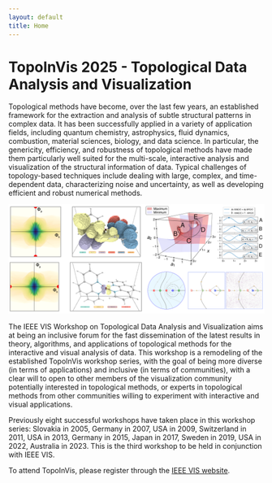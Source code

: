 ```yaml
---
layout: default
title: Home
---
```


# TopoInVis 2025 - Topological Data Analysis and Visualization


Topological methods have become, over the last few years, an established 
framework for the extraction and analysis of subtle structural patterns in complex data. 
It has been successfully applied in a variety of application fields, including 
quantum chemistry, astrophysics, fluid dynamics, combustion, material sciences, 
biology, and data science. In particular, the genericity, efficiency, and robustness 
of topological methods have made them particularly well suited for the multi-scale, 
interactive analysis and visualization of the structural information of data.
Typical challenges of topology-based techniques include dealing with large, 
complex, and time-dependent data, characterizing noise and uncertainty, as well 
as developing efficient and robust numerical methods.

<img id="teasers" src="assets/teaser.png" />

The IEEE VIS Workshop on Topological Data Analysis and Visualization aims at being 
an inclusive forum for the fast dissemination of the latest results in theory, 
algorithms, and applications of topological methods for the interactive and visual 
analysis of data. This workshop is a remodeling of the established TopoInVis workshop 
series, with the goal of being more diverse (in terms of applications) and inclusive 
(in terms of communities), with a clear will to open to other members of the visualization 
community potentially interested in topological methods, or experts in topological methods 
from other communities willing to experiment with interactive and visual applications.

Previously eight successful workshops have taken place in this workshop series: 
Slovakia in 2005, Germany in 2007, USA in 2009, Switzerland in 2011, USA in 2013, 
Germany in 2015, Japan in 2017, Sweden in 2019, USA in 2022, Australia in 2023. This is the third workshop 
to be held in conjunction with IEEE VIS.

To attend TopoInVis, please register through the [IEEE VIS website](http://ieeevis.org/year/2024/info/registration/conference-registration).
